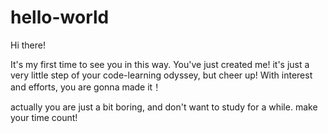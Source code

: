 # hello-world

Hi there!

It's my first time to see you in this way. You've just created me!
it's just a very little step of your code-learning odyssey, but cheer up! With interest and efforts, you are gonna made it！ 

actually you are just a bit boring, and don't want to study for a while. make your time count!
